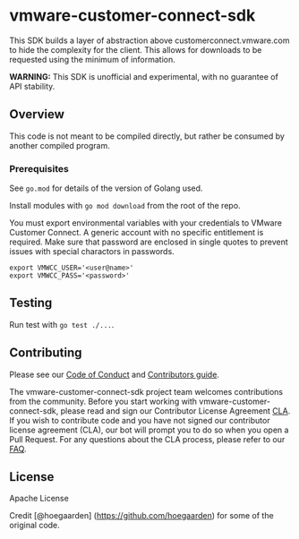 # vmware-customer-connect-sdk
This SDK builds a layer of abstraction above customerconnect.vmware.com to hide the complexity for the client. This allows for downloads to be requested using the minimum of information.

**WARNING:** This SDK is unofficial and experimental, with no guarantee of API stability.

## Overview

This code is not meant to be compiled directly, but rather be consumed by another compiled program.

### Prerequisites

See `go.mod` for details of the version of Golang used.

Install modules with `go mod download` from the root of the repo.

You must export environmental variables with your credentials to VMware Customer Connect. A generic account with no specific entitlement is required. Make sure that password are enclosed in single quotes to prevent issues with special charactors in passwords.

```
export VMWCC_USER='<user@name>'
export VMWCC_PASS='<password>'
```

## Testing

Run test with `go test ./...`.

## Contributing

Please see our [Code of Conduct](CODE-OF-CONDUCT.md) and [Contributors guide](CONTRIBUTING.md).

The vmware-customer-connect-sdk project team welcomes contributions from the community. Before you start working with vmware-customer-connect-sdk, please read and sign our Contributor License Agreement [CLA](https://cla.vmware.com/cla/1/preview). If you wish to contribute code and you have not signed our contributor license agreement (CLA), our bot will prompt you to do so when you open a Pull Request. For any questions about the CLA process, please refer to our [FAQ]([https://cla.vmware.com/faq](https://cla.vmware.com/faq)).

## License
Apache License 


Credit [@hoegaarden] (https://github.com/hoegaarden) for some of the original code.
